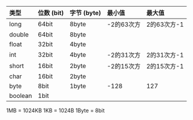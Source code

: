 类型|位数 (bit) |字节 (byte)|最小值|最大值
:--|:--|:--|:--|:--
long|64bit|8byte|-2的63次方|2的63次方-1
double|64bit|8byte||
float|32bit|4byte||
int|32bit|4byte|-2的31次方|2的31次方-1
short|16bit|2byte|-2的15次方|2的15次方-1
char|16bit|2byte||
byte|8bit|1byte|-128|127
boolean|1bit|||

1MB = 1024KB
1KB = 1024B
1Byte = 8bit
